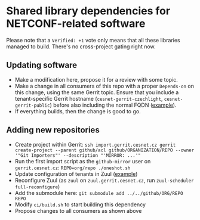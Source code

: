 # Shared library dependencies for NETCONF-related software

Please note that a `Verified: +1` vote only means that all these libraries managed to build.
There's no cross-project gating right now.

## Updating software

- Make a modification here, propose it for a review with some topic.
- Make a change in all consumers of this repo with a proper `Depends-on` on this change, using the same Gerrit topic.
Ensure that you include a tenant-specific Gerrit hostname (`cesnet-gerrit-czechlight`, `cesnet-gerrit-public`) before also including the normal FQDN ([example](https://gerrit.cesnet.cz/c/CzechLight/netconf-cli/+/2563)).
- If everything builds, then the change is good to go.

## Adding new repositories

- Create project within Gerrit: `ssh import.gerrit.cesnet.cz gerrit create-project --parent github/acl github/ORGANIZATION/REPO --owner '"Git Importers"' --description "'MIRROR: ...'"`
- Run the first import script as the `github-mirror` user on `gerrit.cesnet.cz`: `REPO=org/repo ./oneshot.sh`
- Update configuration of tenants in Zuul ([example](https://gerrit.cesnet.cz/c/ci/project-config/+/2188))
- Reconfigure Zuul (as `zuul` on `zuul.gerrit.cesnet.cz`, run `zuul-scheduler full-reconfigure`)
- Add the submodule here: `git submodule add ../../github/ORG/REPO REPO`
- Modify `ci/build.sh` to start building this dependency
- Propose changes to all consumers as shown above
